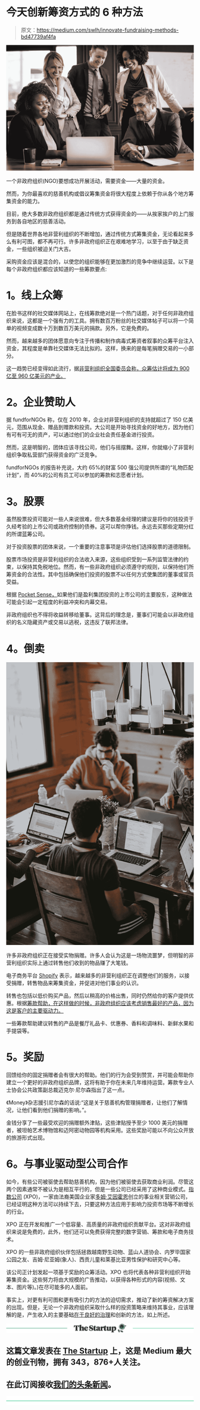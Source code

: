 # 今天创新筹资方式的 6 种方法

> 原文：<https://medium.com/swlh/innovate-fundraising-methods-bd47739af4fa>

![](img/7ce34b34a6fb8dfaf25787a951adedcb.png)

一个非政府组织(NGO)要想成功开展活动，需要资金——大量的资金。

然而，为你最喜欢的慈善机构或倡议筹集资金将很大程度上依赖于你从各个地方筹集资金的能力。

目前，绝大多数非政府组织都是通过传统方式获得资金的——从挨家挨户的上门服务到各自地区的慈善活动。

但是随着世界各地非营利组织的不断增加，通过传统方式筹集资金，无论看起来多么有利可图，都不再可行。许多非政府组织正在艰难地学习，以至于由于缺乏资金，一些组织被迫关门大吉。

采购资金应该是混合的，以使您的组织能够在更加激烈的竞争中继续运营。以下是每个非政府组织都应该知道的一些筹款要点:

# **1。线上众筹**

在脸书这样的社交媒体网站上，在线筹款绝对是一个热门话题，对于任何非政府组织来说，这都是一个强有力的工具。拥有数百万粉丝的社交媒体帖子可以将一个简单的视频变成数十万到数百万美元的捐款。另外，它是免费的。

然而，越来越多的团体愿意向专注于传播和制作病毒式筹资者叙事的众筹平台注入资金，其程度是单靠社交媒体无法比拟的。这样，换来的是每笔捐赠交易的一小部分。

这一趋势已经变得如此流行，据[非营利组织全国委员会称，众筹估计将成为 900 亿至 960 亿美元的产业。](https://www.councilofnonprofits.org/tools-resources/crowdfunding-nonprofits)

# **2。企业赞助人**

据 fundforNGOs 称，仅在 2010 年，企业对非营利组织的支持就超过了 150 亿美元，范围从现金、赠品到赠款和投资。大公司是开始寻找资金的好地方，因为他们有可有可无的资产，可以通过他们的企业社会责任基金进行投资。

然而，这是明智的，团体应该寻找公司，他们与摇摆舞。这样，你就缩小了非营利组织争取私营部门获得资金的广泛竞争。

fundforNGOs 的报告补充说，大约 65%的财富 500 强公司提供所谓的“礼物匹配计划”，而 40%的公司有员工可以参加的筹款和志愿者计划。

# **3。股票**

虽然股票投资可能对一些人来说很难，但大多数基金经理的建议是将你的钱投资于久经考验的上市公司或政府控制的债券。这可以帮你挣钱。永远去买那些定期分红的所谓蓝筹公司。

对于投资股票的团体来说，一个重要的注意事项是评估他们选择股票的道德限制。

股票市场投资是非营利组织的合法收入来源，这些组织受到一系列监管法律的约束，以保持其免税地位。然而，有一些非政府组织必须遵守的规则，以保持他们所筹资金的合法性。其中包括确保他们投资的股票不以任何方式使集团的董事或官员受益。

根据 [Pocket Sense，](https://pocketsense.com/can-nonprofit-organization-invest-stock-3625.html)如果他们是盈利集团投资的上市公司的主要股东，这种做法可能会引起一定程度的利益冲突和内幕交易。

非政府组织也不得将收益转移给董事。这背后的理念是，董事们可能会以非政府组织的名义隐藏资产或交易以逃税，这违反了联邦法律。

# **4。倒卖**

![](img/4ddde017730dc372bc9311fac0cfae86.png)

许多非政府组织正在接受实物捐赠。许多人会认为这是一场物流噩梦，但明智的非营利组织实际上通过转售他们收到的物品赚了大笔钱。

电子商务平台 [Shopify](https://www.shopify.com.ph/nonprofit) 表示，越来越多的非营利组织正在调整他们的服务，以接受捐赠，转售物品来筹集资金，并促进对他们事业的认识。

转售也包括以低价购买产品，然后以稍高的价格出售，同时仍然给你的客户提供优惠。根据[筹款帮助，在这样做的时候，非政府组织应该考虑销售最好的产品，因为这是客户的主要驱动力。](http://www.fundraiserhelp.com/top-10-fundraising-products.htm)

一些筹款帮助建议转售的产品是餐厅礼品卡、优惠券、香料和调味料、新鲜水果和手提袋等。

# **5。奖励**

回馈给你的固定捐赠者会有很大的帮助。他们的行为会受到赞赏，并可能会帮助你建立一个更好的非政府组织品牌，这将有助于你在未来几年维持运营。筹款专业人士协会公共政策副总裁迈克尔·尼尔森指出了这一点。

《Money》杂志援引尼尔森的话说:“这是关于慈善机构管理捐赠者，让他们了解情况，让他们看到他们捐赠的影响。”。

金钱分享了一些最受欢迎的捐赠额外津贴，这些津贴授予至少 1000 美元的捐赠者，被坦帕艺术博物馆和迈阿密动物园等机构采用。这些奖励可能以不向公众开放的旅游形式出现。

# **6。与事业驱动型公司合作**

如今，有些公司被驱使去帮助慈善机构，因为他们被驱使去获取商业利润。尽管这两个因素通常不被认为是相互平行的，但是一些公司已经采用了这种商业模式。[指数公司](https://born2invest.com/articles/dom-einhorn-charitable-fundraising-disruption/) (XPO)，一家由法裔美国企业家[多姆·艾因霍恩](https://www.linkedin.com/in/born2invest/)创立的事业相关营销公司，已经证明这种方法可以持续下去，只要这种方法应用于影响力投资市场等不断增长的行业。

XPO 正在开发和推广一个低容量、高质量的非政府组织贡献平台。这对非政府组织来说是免费的，此外，他们还可以免费获得完整的数字营销、筹款和电子商务技术。

XPO 的一些非政府组织伙伴包括拯救越南野生动物、蓝山人道协会、内罗毕国家公园之友、吉姆·尼亚姆(象人)、西贡儿童和莱基比亚男性保护和研究中心等。

该公司正计划发起一项基于奖励的众筹活动。XPO 也将代表各种非营利组织开始筹集资金。这些努力将由大规模的广告推动，以获得各种形式的内容(视频、文本、图片等)。)在尽可能多的人面前。

事实上，对更有利可图和更有吸引力的方法的迫切需求，推动了新的筹资解决方案的出现。但是，无论一个非政府组织采取什么样的投资策略来维持其事业，应该理解的是，产生收入的主要基础[在于良好的治理](https://insights.som.yale.edu/insights/how-should-nonprofits-invest)和创新的方法，如上所述。

[![](img/308a8d84fb9b2fab43d66c117fcc4bb4.png)](https://medium.com/swlh)

## 这篇文章发表在 [The Startup](https://medium.com/swlh) 上，这是 Medium 最大的创业刊物，拥有 343，876+人关注。

## 在此订阅接收[我们的头条新闻](http://growthsupply.com/the-startup-newsletter/)。

[![](img/b0164736ea17a63403e660de5dedf91a.png)](https://medium.com/swlh)